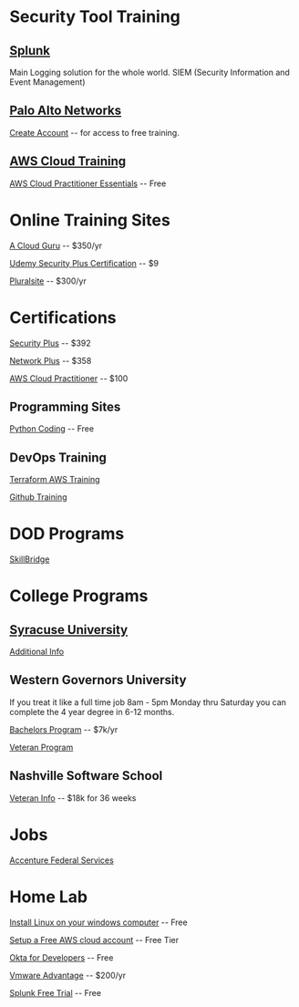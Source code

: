 # Security Tool Training
## [Splunk](https://workplus.splunk.com/veterans)

Main Logging solution for the whole world. SIEM (Security Information and Event Management)

## [Palo Alto Networks](https://beacon.paloaltonetworks.com/student/catalog/list?category_ids=25395-fundamentals)

[Create Account](https://beacon.paloaltonetworks.com/student/page/930397-customer-registration?sid_i=1) -- for access to free training.

## [AWS Cloud Training](https://aws.training)

[AWS Cloud Practitioner Essentials](https://tinyurl.com/ybmwex5e) -- Free
  
# Online Training Sites
  [A Cloud Guru](https://acloudguru.com/) -- $350/yr

  [Udemy Security Plus Certification](https://www.udemy.com/courses/search/?src=ukw&q=security+plus) -- $9


  [Pluralsite](https://www.pluralsight.com/) -- $300/yr

# Certifications
[Security Plus](https://www.comptia.org/certifications/security) -- $392

[Network Plus](https://www.comptia.org/certifications/network) -- $358

[AWS Cloud Practitioner](https://aws.amazon.com/certification/exams/) -- $100

## Programming Sites
  [Python Coding](https://www.freecodecamp.org/news/freecodecamp-python-courses-ranked-from-best-to-worst/) -- Free

## DevOps Training
[Terraform AWS Training](https://developer.hashicorp.com/terraform/tutorials/aws-get-started)

[Github Training](https://github.com/skills/introduction-to-github)

# DOD Programs
  [SkillBridge](https://doi.gov/veterans/skillbridge)

# College Programs

## [Syracuse University](https://veterans.syr.edu/)
[Additional Info](https://ivmf.syracuse.edu/)

## Western Governors University
If you treat it like a full time job 8am - 5pm Monday thru Saturday you can complete the 4 year degree in 6-12 months.


  [Bachelors Program](https://www.wgu.edu/online-it-degrees/information-technology-bachelors-program.html) -- $7k/yr


  [Veteran Program](https://www.wgu.edu/student-experience/learning/military-va.html)

## Nashville Software School
[Veteran Info](https://nashvillesoftwareschool.com/community/veterans-info/) -- $18k for 36 weeks
  

# Jobs

  [Accenture Federal Services](https://www.accenture.com/us-en/careers/local/military-veterans)

# Home Lab
  [Install Linux on your windows computer](https://learn.microsoft.com/en-us/windows/wsl/install)  -- Free

  [Setup a Free AWS cloud account](https://aws.amazon.com/free/?all-free-tier.sort-by=item.additionalFields.SortRank&all-free-tier.sort-order=asc&awsf.Free%20Tier%20Types=*all&awsf.Free%20Tier%20Categories=*all)  -- Free Tier

  [Okta for Developers](https://developer.okta.com/signup/) -- Free

  [Vmware Advantage](https://www.vmug.com/membership/vmug-advantage-membership/) -- $200/yr

  [Splunk Free Trial](https://www.splunk.com/en_us/download.html?locale=en_us)  -- Free
